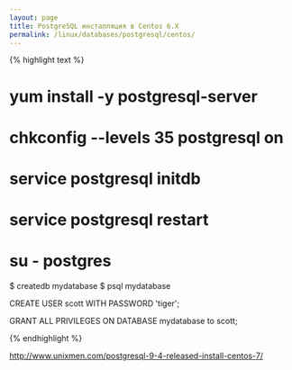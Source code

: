 ```yaml
---
layout: page
title: PostgreSQL инсталляция в Centos 6.X
permalink: /linux/databases/postgresql/centos/
---
```



{% highlight text %}

# yum install -y postgresql-server
# chkconfig --levels 35 postgresql on

# service postgresql initdb

# service postgresql restart

# su - postgres

$ createdb mydatabase
$ psql mydatabase

CREATE USER scott WITH PASSWORD 'tiger';

GRANT ALL PRIVILEGES ON DATABASE mydatabase to scott;

{% endhighlight %}





http://www.unixmen.com/postgresql-9-4-released-install-centos-7/
